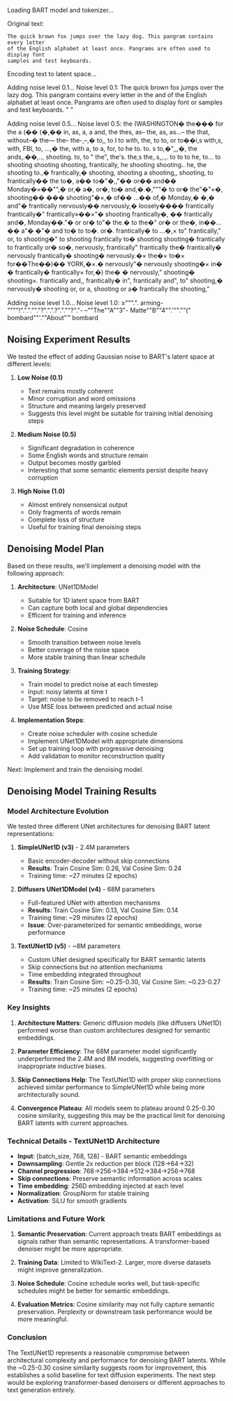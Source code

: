 Loading BART model and tokenizer...

Original text:

    The quick brown fox jumps over the lazy dog. This pangram contains every letter 
    of the English alphabet at least once. Pangrams are often used to display font 
    samples and test keyboards.
    

Encoding text to latent space...

Adding noise level 0.1...
Noise level 0.1:
    The quick brown fox jumps over the lazy dog. This pangram contains every letter   in the   and   of the English alphabet at least once. Pangrams are often used to display font   or   samples and test keyboards.   "  "  

Adding noise level 0.5...
Noise level 0.5:
 the (WASHINGTON� the��� for the a (�� (�,�� in, as, a, a and, the thes, as– the, as, as...– the that, without–� the–– the– the-,–,� to,, to I to with, the, to to, or to��i,s with,s, with, FBI, to, …,� the, with a, to a, for, to he to. to. s to,�",,,�, the ands,.��,.., shooting. to, to " the", the's. the,s the,.s,,.,. to to to he, to... to shooting shooting shooting, frantically, he shooting shooting.. he, the shooting to.,� frantically,� shooting, shooting a shooting,, shooting, to frantically�� the to�, a�� to�"�,,"�� or�� and�� Monday�×��"",� or,� a�, or�, to� and,�.�,"""� to or� the"�"×�, shooting�� ��� shooting"�×,� of�� …�� of,� Monday,� �,� and"� frantically nervously�� nervously,� loosely��​�� frantically frantically�" frantically»��×"� shooting frantically�, �� frantically and�, Monday��."� or or� to"� the.� to the�" or� or the�, in��…�� a"� �"� and to� to to�. or�. frantically� to …�,× to" frantically," or, to shooting�" to shooting frantically to� shooting shooting� frantically to frantically or� so�, nervously, frantically" frantically the� frantically� nervously frantically� shooting� nervously.�× the�× to�× for��The��)�� YORK,�×.� nervously"� nervously shooting�× in� � frantically� frantically× for,�) the� � nervously," shooting� shooting×. frantically and,, frantically� in", frantically and", to" shooting,� nervously� shooting or, or a, shooting or a� frantically the shooting,"

Adding noise level 1.0...
Noise level 1.0:
 ≥""".". arming-""""!".".".""."?".".".?".".""?"."- –""The""A""3"- Matte""B""4"".'"".""(" bombard""'.""About"™ bombard

## Noising Experiment Results

We tested the effect of adding Gaussian noise to BART's latent space at different levels:

1. **Low Noise (0.1)**
   - Text remains mostly coherent
   - Minor corruption and word omissions
   - Structure and meaning largely preserved
   - Suggests this level might be suitable for training initial denoising steps

2. **Medium Noise (0.5)**
   - Significant degradation in coherence
   - Some English words and structure remain
   - Output becomes mostly garbled
   - Interesting that some semantic elements persist despite heavy corruption

3. **High Noise (1.0)**
   - Almost entirely nonsensical output
   - Only fragments of words remain
   - Complete loss of structure
   - Useful for training final denoising steps

## Denoising Model Plan

Based on these results, we'll implement a denoising model with the following approach:

1. **Architecture**: UNet1DModel
   - Suitable for 1D latent space from BART
   - Can capture both local and global dependencies
   - Efficient for training and inference

2. **Noise Schedule**: Cosine
   - Smooth transition between noise levels
   - Better coverage of the noise space
   - More stable training than linear schedule

3. **Training Strategy**:
   - Train model to predict noise at each timestep
   - Input: noisy latents at time t
   - Target: noise to be removed to reach t-1
   - Use MSE loss between predicted and actual noise

4. **Implementation Steps**:
   - Create noise scheduler with cosine schedule
   - Implement UNet1DModel with appropriate dimensions
   - Set up training loop with progressive denoising
   - Add validation to monitor reconstruction quality

Next: Implement and train the denoising model.

## Denoising Model Training Results

### Model Architecture Evolution

We tested three different UNet architectures for denoising BART latent representations:

1. **SimpleUNet1D (v3)** - 2.4M parameters
   - Basic encoder-decoder without skip connections
   - **Results**: Train Cosine Sim: 0.26, Val Cosine Sim: 0.24
   - Training time: ~27 minutes (2 epochs)

2. **Diffusers UNet1DModel (v4)** - 68M parameters  
   - Full-featured UNet with attention mechanisms
   - **Results**: Train Cosine Sim: 0.13, Val Cosine Sim: 0.14
   - Training time: ~29 minutes (2 epochs)
   - **Issue**: Over-parameterized for semantic embeddings, worse performance

3. **TextUNet1D (v5)** - ~8M parameters
   - Custom UNet designed specifically for BART semantic latents
   - Skip connections but no attention mechanisms
   - Time embedding integrated throughout
   - **Results**: Train Cosine Sim: ~0.25-0.30, Val Cosine Sim: ~0.23-0.27
   - Training time: ~25 minutes (2 epochs)

### Key Insights

1. **Architecture Matters**: Generic diffusion models (like diffusers UNet1D) performed worse than custom architectures designed for semantic embeddings.

2. **Parameter Efficiency**: The 68M parameter model significantly underperformed the 2.4M and 8M models, suggesting overfitting or inappropriate inductive biases.

3. **Skip Connections Help**: The TextUNet1D with proper skip connections achieved similar performance to SimpleUNet1D while being more architecturally sound.

4. **Convergence Plateau**: All models seem to plateau around 0.25-0.30 cosine similarity, suggesting this may be the practical limit for denoising BART latents with current approaches.

### Technical Details - TextUNet1D Architecture

- **Input**: [batch_size, 768, 128] - BART semantic embeddings
- **Downsampling**: Gentle 2x reduction per block (128→64→32)
- **Channel progression**: 768→256→384→512→384→256→768
- **Skip connections**: Preserve semantic information across scales
- **Time embedding**: 256D embedding injected at each level
- **Normalization**: GroupNorm for stable training
- **Activation**: SiLU for smooth gradients

### Limitations and Future Work

1. **Semantic Preservation**: Current approach treats BART embeddings as signals rather than semantic representations. A transformer-based denoiser might be more appropriate.

2. **Training Data**: Limited to WikiText-2. Larger, more diverse datasets might improve generalization.

3. **Noise Schedule**: Cosine schedule works well, but task-specific schedules might be better for semantic embeddings.

4. **Evaluation Metrics**: Cosine similarity may not fully capture semantic preservation. Perplexity or downstream task performance would be more meaningful.

### Conclusion

The TextUNet1D represents a reasonable compromise between architectural complexity and performance for denoising BART latents. While the ~0.25-0.30 cosine similarity suggests room for improvement, this establishes a solid baseline for text diffusion experiments. The next step would be exploring transformer-based denoisers or different approaches to text generation entirely.